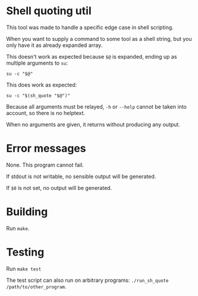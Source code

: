 # Shell quoting util

This tool was made to handle a specific edge case in shell scripting.

When you want to supply a command to some tool as a shell string, but you only have it as already expanded array.

This doesn't work as expected because `$@` is expanded, ending up as multiple arguments to `su`:

```
su -c "$@"
```

This does work as expected:

```
su -c "$(sh_quote "$@")"
```

Because all arguments must be relayed, `-h` or `--help` cannot be taken into account, so there is no helptext.

When no arguments are given, it returns without producing any output.

# Error messages

None. This program cannot fail.

If stdout is not writable, no sensible output will be generated.

If `$0` is not set, no output will be generated.

# Building

Run `make`.

# Testing

Run `make test`

The test script can also run on arbitrary programs: `./run_sh_quote /path/to/other_program`.
